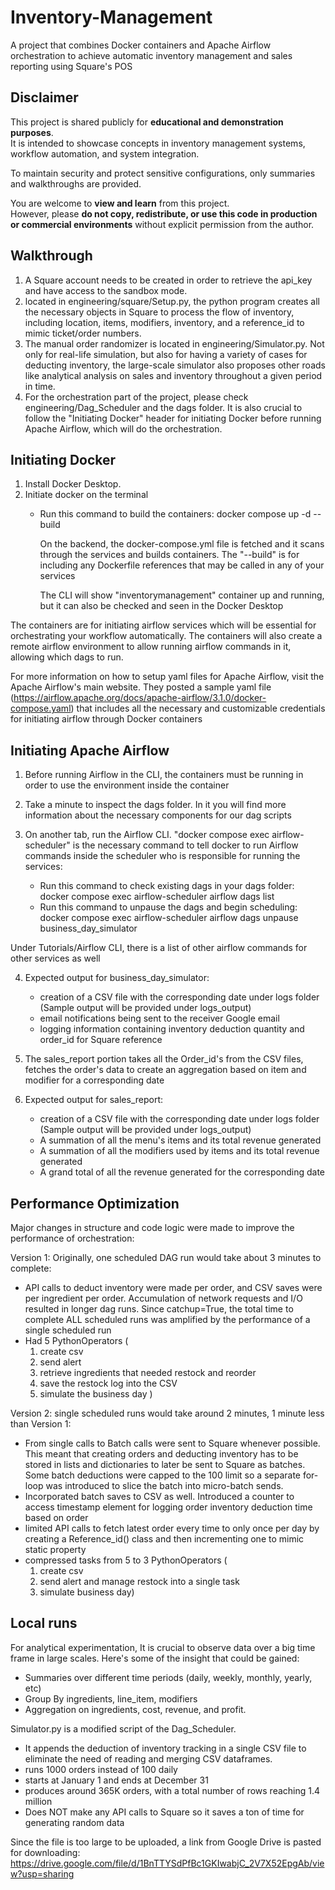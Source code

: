 # Inventory-Management
A project that combines Docker containers and Apache Airflow orchestration to achieve automatic inventory management and sales reporting using Square's POS

## Disclaimer

This project is shared publicly for **educational and demonstration purposes**.  
It is intended to showcase concepts in inventory management systems, workflow automation, and system integration.  

To maintain security and protect sensitive configurations, only summaries and walkthroughs are provided.  

You are welcome to **view and learn** from this project.  
However, please **do not copy, redistribute, or use this code in production or commercial environments** without explicit permission from the author.

## Walkthrough
1. A Square account needs to be created in order to retrieve the api_key and have access to the sandbox mode.
2. located in engineering/square/Setup.py, the python program creates all the necessary objects in Square to process the flow of inventory, including location, items, modifiers, inventory, and a reference_id to mimic ticket/order numbers.
3. The manual order randomizer is located in engineering/Simulator.py. Not only for real-life simulation, but also for having a variety of cases for deducting inventory, the large-scale simulator also proposes other roads like analytical analysis on sales and inventory throughout a given period in time.
4. For the orchestration part of the project, please check engineering/Dag_Scheduler and the dags folder. It is also crucial to follow the "Initiating Docker" header for initiating Docker before running Apache Airflow, which will do the orchestration.

## Initiating Docker
1. Install Docker Desktop.
2. Initiate docker on the terminal
    - Run this command to build the containers: docker compose up -d --build

      On the backend, the docker-compose.yml file is fetched and it scans through the services and builds containers.
      The "--build" is for including any Dockerfile references that may be called in any of your services

      The CLI will show "inventorymanagement" container up and running, but it can also be checked and seen in the Docker              Desktop 

The containers are for initiating airflow services which will be essential for orchestrating your workflow automatically. The containers will also create a remote airflow environment to allow running airflow commands in it, allowing which dags to run.

For more information on how to setup yaml files for Apache Airflow, visit the Apache Airflow's main website. They posted a sample yaml file (https://airflow.apache.org/docs/apache-airflow/3.1.0/docker-compose.yaml) that includes all the necessary and customizable credentials for initiating airflow through Docker containers

## Initiating Apache Airflow
1. Before running Airflow in the CLI, the containers must be running in order to use the environment inside the container
2. Take a minute to inspect the dags folder. In it you will find more information about the necessary components for our dag scripts
3. On another tab, run the Airflow CLI. "docker compose exec airflow-scheduler" is the necessary command to tell docker to run Airflow commands inside the scheduler who is responsible for running the services:
   
    - Run this command to check existing dags in your dags folder: docker compose exec airflow-scheduler airflow dags list
    - Run this command to unpause the dags and begin scheduling: docker compose exec airflow-scheduler airflow dags unpause business_day_simulator
      
Under Tutorials/Airflow CLI, there is a list of other airflow commands for other services as well

4. Expected output for business_day_simulator:
    - creation of a CSV file with the corresponding date under logs folder (Sample output will be provided under logs_output)
    - email notifications being sent to the receiver Google email
    - logging information containing inventory deduction quantity and order_id for Square reference
  
5. The sales_report portion takes all the Order_id's from the CSV files, fetches the order's data to create an aggregation based on item and modifier for a corresponding date
6. Expected output for sales_report:
    - creation of a CSV file with the corresponding date under logs folder (Sample output will be provided under logs_output)
    - A summation of all the menu's items and its total revenue generated
    - A summation of all the modifiers used by items and its total revenue generated
    - A grand total of all the revenue generated for the corresponding date

## Performance Optimization
Major changes in structure and code logic were made to improve the performance of orchestration:

Version 1: Originally, one scheduled DAG run would take about 3 minutes to complete:
- API calls to deduct inventory were made per order, and CSV saves were per ingredient per order. Accumulation of network requests and I/O resulted in longer dag runs. Since catchup=True, the total time to complete ALL scheduled runs was amplified by the performance of a single scheduled run
- Had 5 PythonOperators (
  1. create csv
  2. send alert
  3. retrieve ingredients that needed restock and reorder
  4. save the restock log into the CSV
  5. simulate the business day )

Version 2: single scheduled runs would take around 2 minutes, 1 minute less than Version 1:
- From single calls to Batch calls were sent to Square whenever possible. This meant that creating orders and deducting inventory has to be stored in lists and dictionaries to later be sent to Square as batches. Some batch deductions were capped to the 100 limit so a separate for-loop was introduced to slice the batch into micro-batch sends.
- Incorporated batch saves to CSV as well. Introduced a counter to access timestamp element for logging order inventory deduction time based on order
- limited API calls to fetch latest order every time to only once per day by creating a Reference_id() class and then incrementing one to mimic static property
- compressed tasks from 5 to 3 PythonOperators (
  1. create csv
  2. send alert and manage restock into a single task
  3. simulate business day)

## Local runs
For analytical experimentation, It is crucial to observe data over a big time frame in large scales. Here's some of the insight that could be gained:
- Summaries over different time periods (daily, weekly, monthly, yearly, etc)
- Group By ingredients, line_item, modifiers
- Aggregation on ingredients, cost, revenue, and profit.

Simulator.py is a modified script of the Dag_Scheduler.
- It appends the deduction of inventory tracking in a single CSV file to eliminate the need of reading and merging CSV dataframes.
- runs 1000 orders instead of 100 daily
- starts at January 1 and ends at December 31
- produces around 365K orders, with a total number of rows reaching 1.4 million
- Does NOT make any API calls to Square so it saves a ton of time for generating random data

Since the file is too large to be uploaded, a link from Google Drive is pasted for downloading: https://drive.google.com/file/d/1BnTTYSdPfBc1GKIwabjC_2V7X52EpgAb/view?usp=sharing


